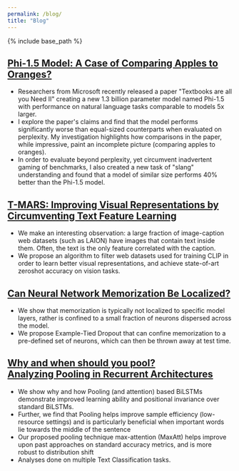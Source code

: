 ```yaml
---
permalink: /blog/
title: "Blog"
---
```


{% include base_path %}

## [Phi-1.5 Model: A Case of Comparing Apples to Oranges?](https://pratyushmaini.github.io/phi-1_5/)

- Researchers from Microsoft recently released a paper "Textbooks are all you Need II" creating a new 1.3 billion parameter model named Phi-1.5 with performance on natural language tasks comparable to models 5x larger.
- I explore the paper's claims and find that the model performs significantly worse than equal-sized counterparts when evaluated on perplexity. My investigation highlights how comparisons in the paper, while impressive, paint an incomplete picture (comparing apples to oranges).
- In order to evaluate beyond perplexity, yet circumvent inadvertent gaming of benchmarks, I also created a new task of "slang" understanding and found that a model of similar size performs 40% better than the Phi-1.5 model.

## [T-MARS: Improving Visual Representations by Circumventing Text Feature Learning](https://tmars-clip.github.io/)
- We make an interesting observation: a large fraction of image-caption web datasets (such as LAION) have images that contain text inside them. Often, the text is the only feature correlated with the caption.
- We propose an algorithm to filter web datasets used for training CLIP in order to learn better visual representations, and achieve state-of-art zeroshot accuracy on vision tasks.

## [Can Neural Network Memorization Be Localized?](https://pratyushmaini.github.io/mem_web)
- We show that memorization is typically not localized to specific model layers, rather is confined to a small fraction of neurons dispersed across the model.
- We propose Example-Tied Dropout that can confine memorization to a pre-defined set of neurons, which can then be thrown away at test time.


## [Why and when should you pool?  <br /> Analyzing Pooling in Recurrent Architectures](https://pratyushmaini.github.io/Pooling-Analysis/)

- We show why and how Pooling (and attention) based BiLSTMs demonstrate improved learning ability and positional invariance over standard BiLSTMs.
- Further, we find that Pooling helps improve sample efficiency (low-resource settings) and is particularly beneficial when important words lie towards the middle of the sentence
- Our proposed pooling technique max-attention (MaxAtt) helps improve upon past approaches on standard accuracy metrics, and is more robust to distribution shift
- Analyses done on multiple Text Classification tasks. 


